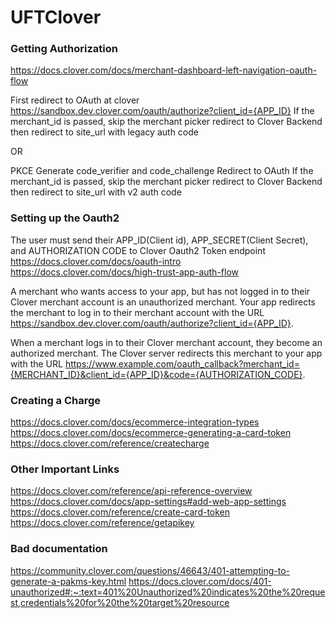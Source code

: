 # UFTClover

### Getting Authorization
https://docs.clover.com/docs/merchant-dashboard-left-navigation-oauth-flow

First redirect to OAuth at clover
https://sandbox.dev.clover.com/oauth/authorize?client_id={APP_ID}
If the merchant_id is passed, skip the merchant picker
redirect to Clover Backend then redirect to site_url with legacy auth code

OR

PKCE
Generate code_verifier and code_challenge
Redirect to OAuth
If the merchant_id is passed, skip the merchant picker
redirect to Clover Backend then redirect to site_url with v2 auth code

### Setting up the Oauth2
The user must send their APP_ID(Client id), APP_SECRET(Client Secret), and AUTHORIZATION CODE to Clover Oauth2 Token endpoint
https://docs.clover.com/docs/oauth-intro
https://docs.clover.com/docs/high-trust-app-auth-flow

A merchant who wants access to your app, but has not logged in to their Clover merchant account is an unauthorized merchant. Your app redirects the merchant to log in to their merchant account with the URL https://sandbox.dev.clover.com/oauth/authorize?client_id={APP_ID}.

When a merchant logs in to their Clover merchant account, they become an authorized merchant. The Clover server redirects this merchant to your app with the URL https://www.example.com/oauth_callback?merchant_id={MERCHANT_ID}&client_id={APP_ID}&code={AUTHORIZATION_CODE}.

### Creating a Charge
https://docs.clover.com/docs/ecommerce-integration-types
https://docs.clover.com/docs/ecommerce-generating-a-card-token
https://docs.clover.com/reference/createcharge

### Other Important Links
https://docs.clover.com/reference/api-reference-overview
https://docs.clover.com/docs/app-settings#add-web-app-settings
https://docs.clover.com/reference/create-card-token
https://docs.clover.com/reference/getapikey

### Bad documentation
https://community.clover.com/questions/46643/401-attempting-to-generate-a-pakms-key.html
https://docs.clover.com/docs/401-unauthorized#:~:text=401%20Unauthorized%20indicates%20the%20request,credentials%20for%20the%20target%20resource